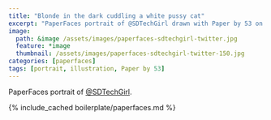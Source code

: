 ```yaml
---
title: "Blonde in the dark cuddling a white pussy cat"
excerpt: "PaperFaces portrait of @SDTechGirl drawn with Paper by 53 on an iPad."
image: 
  path: &image /assets/images/paperfaces-sdtechgirl-twitter.jpg 
  feature: *image
  thumbnail: /assets/images/paperfaces-sdtechgirl-twitter-150.jpg
categories: [paperfaces]
tags: [portrait, illustration, Paper by 53]
---
```


PaperFaces portrait of [@SDTechGirl](https://twitter.com/SDTechGirl).

{% include_cached boilerplate/paperfaces.md %}
